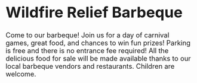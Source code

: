 <head>
 <body>
  <h1 style="font-size:40px;">Wildfire Relief Barbeque</h1>
  <p style="font-size:18px">
   Come to our barbeque!
  Join us for a day of carnival games, great food, and chances to win fun prizes! 
   Parking is free and there is no entrance fee required! 
   All the delicious food for sale will be made available thanks to our local barbeque vendors and restaurants. 
   Children are welcome. 
  </p>
  <style>
   .button {
   broder: none;
   color: white;
   padding: 16px 32px;
   text-align: center;
   text-decoration: none;
   display: inline-block;
   font-size: 16px;
   margin: 4px 2px;
   transition-duration: 0.4s;
   cusor: pointer;
   }
   
   .button1 {
   background-color: white;
   color: black;
   border: 2px solid #2E7D32;
   }
   
   .button1:hover {
   background-color: #2E7D32;
   color: white;
   }
  </body>
